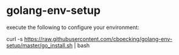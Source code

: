# golang-env-setup
execute the following to configure your environment:

curl -s https://raw.githubusercontent.com/cboecking/golang-env-setup/master/go_install.sh | bash
